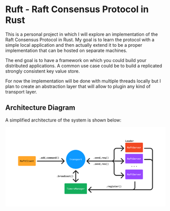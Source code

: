 # Ruft - Raft Consensus Protocol in Rust

This is a personal project in which I will explore an implementation of the Raft Consensus Protocol in Rust. My goal is to learn the protocol with a simple local application and then actually extend it to be a proper implementation that can be hosted on separate machines.

The end goal is to have a framework on which you could build your distributed applications. A common use case could be to build a replicated strongly consistent key value store.

For now the implementation will be done with multiple threads locally but I plan to create an abstraction layer that will allow to plugin any kind of transport layer.

## Architecture Diagram

A simplified architecture of the system is shown below:

![Architecture Diagram](/images/architecture.png)
